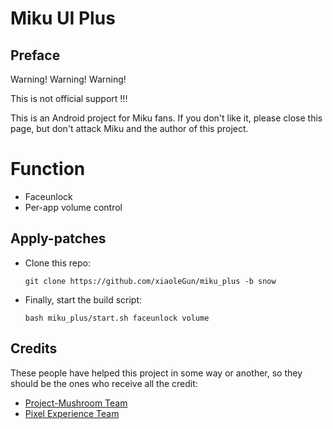 # Miku UI Plus

## Preface
Warning! Warning! Warning!

This is not official support !!!

This is an Android project for Miku fans. If you don't like it, please close this page, but don't attack Miku and the author of this project.

# Function
- Faceunlock
- Per-app volume control

## Apply-patches
- Clone this repo:
    ```
    git clone https://github.com/xiaoleGun/miku_plus -b snow
    ```
- Finally, start the build script:
    ```
    bash miku_plus/start.sh faceunlock volume
    ```

## Credits
These people have helped this project in some way or another, so they should be the ones who receive all the credit:
- [Project-Mushroom Team](https://github.com/Project-Mushroom)
- [Pixel Experience Team](https://download.pixelexperience.org/about)
